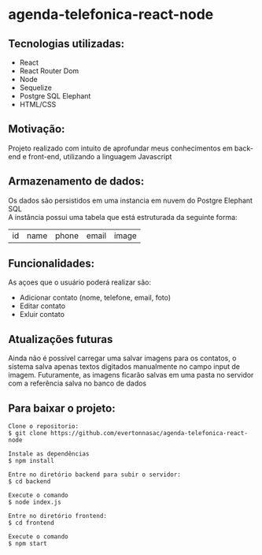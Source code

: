 # agenda-telefonica-react-node
## Tecnologias utilizadas:

- React 
- React Router Dom
- Node
- Sequelize
- Postgre SQL Elephant 
- HTML/CSS

## Motivação:
Projeto realizado com intuito de aprofundar meus conhecimentos em back-end e front-end, utilizando a linguagem Javascript

## Armazenamento de dados:
Os dados são persistidos em uma instancia em nuvem do Postgre Elephant SQL<br/>
A instância possui uma tabela que está estruturada da seguinte forma:
<table><td>id</td><td>name</id><td>phone</td><td>email</id><td>image</td></table>

## Funcionalidades:
As açoes que o usuário poderá realizar são: 
- Adicionar contato (nome, telefone, email, foto)
- Editar contato
- Exluir contato

## Atualizações futuras
Ainda não é possível carregar uma salvar imagens para os contatos, o sistema salva apenas textos digitados manualmente no campo input de imagem.
Futuramente, as imagens ficarão salvas em uma pasta no servidor com a referência salva no banco de dados

## Para baixar o projeto:
```
Clone o repositorio:
$ git clone https://github.com/evertonnasac/agenda-telefonica-react-node

Instale as dependências
$ npm install

Entre no diretório backend para subir o servidor:
$ cd backend

Execute o comando
$ node index.js

Entre no diretório frontend:
$ cd frontend

Execute o comando
$ npm start


```



